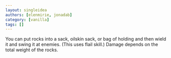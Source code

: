 ```yaml
---
layout: singleidea
authors: [elenmirie, jonadab]
category: [vanilla]
tags: []
---
```

You can put rocks into a sack, oilskin sack, or bag of holding and then wield it and swing it at enemies. (This uses flail skill.) Damage depends on the total weight of the rocks.
